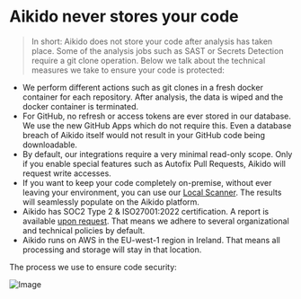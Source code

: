 # Aikido never stores your code

> In short: Aikido does not store your code after analysis has taken place. Some of the analysis jobs such as SAST or Secrets Detection require a git clone operation. Below we talk about the technical measures we take to ensure your code is protected:

- We perform different actions such as git clones in a fresh docker container for each repository. After analysis, the data is wiped and the docker container is terminated.
- For GitHub, no refresh or access tokens are ever stored in our database. We use the new GitHub Apps which do not require this. Even a database breach of Aikido itself would not result in your GitHub code being downloadable.
- By default, our integrations require a very minimal read-only scope. Only if you enable special features such as Autofix Pull Requests, Aikido will request write accesses.
- If you want to keep your code completely on-premise, without ever leaving your environment, you can use our [Local Scanner](https://help.aikido.dev/category/aikido-local-scan-setup/sg4xF4OsJciW). The results will seamlessly populate on the Aikido platform. 
- Aikido has SOC2 Type 2 & ISO27001:2022 certification. A report is available [upon request](https://aikido.trust.page/resources). That means we adhere to several organizational and technical policies by default.
- Aikido runs on AWS in the EU-west-1 region in Ireland. That means all processing and storage will stay in that location.

The process we use to ensure code security:

![Image](https://ucarecdn.com/411acc55-32e2-4db5-88e5-c26b0896eb7a/)